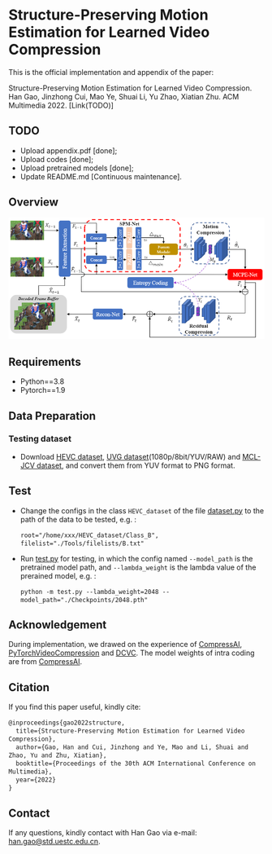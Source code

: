 # Structure-Preserving Motion Estimation for Learned Video Compression

This is the official implementation and appendix of the paper:

Structure-Preserving Motion Estimation for Learned Video Compression. Han Gao, Jinzhong Cui, Mao Ye, Shuai Li, Yu Zhao, Xiatian Zhu. ACM Multimedia 2022. [Link(TODO)]

## TODO

* Upload appendix.pdf [done];
* Upload codes [done];
* Upload pretrained models [done];
* Update README.md [Continuous maintenance].

## Overview

![Overview](https://github.com/gaohan-12/SPME/blob/main/Overview.png)

## Requirements

* Python==3.8
* Pytorch==1.9

## Data Preparation

### Testing dataset

* Download [HEVC dataset](), [UVG dataset](http://ultravideo.fi/#testsequences)(1080p/8bit/YUV/RAW) and [MCL-JCV dataset](http://mcl.usc.edu/mcl-jcv-dataset/), and convert them from YUV format to PNG format.

## Test

* Change the configs in the class `HEVC_dataset` of the file [dataset.py](https://github.com/gaohan-12/SPME/blob/main/dataset.py) to the path of the data to be tested, e.g. :

  ```
  root="/home/xxx/HEVC_dataset/Class_B", filelist="./Tools/filelists/B.txt"
  ```

* Run [test.py](https://github.com/gaohan-12/SPME/blob/main/test.py) for testing, in which the config named `--model_path` is the pretrained model path, and `--lambda_weight` is the lambda value of the prerained model, e.g. :

  ```
  python -m test.py --lambda_weight=2048 --model_path="./Checkpoints/2048.pth"
  ```

## Acknowledgement

During implementation, we drawed on the experience of [CompressAI](https://github.com/InterDigitalInc/CompressAI), [PyTorchVideoCompression](https://github.com/ZhihaoHu/PyTorchVideoCompression) and [DCVC](https://github.com/DeepMC-DCVC/DCVC). The model weights of intra coding are from [CompressAI](https://github.com/InterDigitalInc/CompressAI).

## Citation

If you find this paper useful, kindly cite:

```
@inproceedings{gao2022structure,
  title={Structure-Preserving Motion Estimation for Learned Video Compression},
  author={Gao, Han and Cui, Jinzhong and Ye, Mao and Li, Shuai and Zhao, Yu and Zhu, Xiatian},
  booktitle={Proceedings of the 30th ACM International Conference on Multimedia},
  year={2022}
}
```

## Contact

If any questions, kindly contact with Han Gao via e-mail: han.gao@std.uestc.edu.cn.
